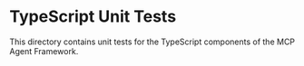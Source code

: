 # TypeScript Unit Tests

This directory contains unit tests for the TypeScript components of the MCP Agent Framework.
